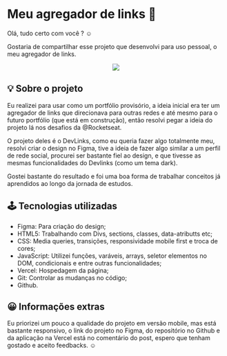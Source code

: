 # Meu agregador de links 🔗

Olá, tudo certo com você ? ☺ 

Gostaria de compartilhar esse projeto que desenvolvi para uso pessoal, o meu agregador de links.

<p align="center">

<img src='https://s3-us-west-2.amazonaws.com/secure.notion-static.com/6a2ccb7f-f3f0-4233-9323-cbb12c60ed4c/Untitled.png'/>
  
</p>

## 💡 Sobre o projeto 

Eu realizei para usar como um portfólio provisório, a ideia inicial era ter um agregador de links que direcionava para outras redes e até mesmo para o futuro portfólio (que está em construção), então resolvi pegar a ideia do projeto lá nos desafios da @Rocketseat.

O projeto deles é o DevLinks, como eu queria fazer algo totalmente meu, resolvi criar o design no Figma, tive a ideia de fazer algo similar a um perfil de rede social, procurei ser bastante fiel ao design, e que tivesse as mesmas funcionalidades do Devlinks (como um tema dark). 

Gostei bastante do resultado e foi uma boa forma de trabalhar conceitos já aprendidos ao longo da jornada de estudos. 

## 🕹 Tecnologias utilizadas 

- Figma: Para criação do design;
- HTML5: Trabalhando com Divs, sections, classes, data-atributts etc;
- CSS: Media queries, transições, responsividade mobile first e troca de cores;
- JavaScript: Utilizei funções, varáveis, arrays, seletor elementos no DOM, condicionais e entre outras funcionalidades;
- Vercel: Hospedagem da página;
- Git: Controlar as mudanças no código;
- Github.

## 😀 Informações extras 

Eu priorizei um pouco a qualidade do projeto em versão mobile, mas está bastante responsivo, o link do projeto no Figma, do repositório no Github e da aplicação na Vercel está no comentário do post, espero que tenham gostado e aceito feedbacks. ☺
